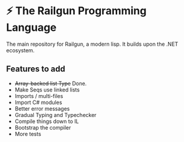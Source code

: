 ﻿# ⚡ The Railgun Programming Language

The main repository for Railgun, a modern lisp. It builds upon the .NET ecosystem.


## Features to add

- ~~Array-backed list Type~~ Done.
- Make Seqs use linked lists
- Imports / multi-files
- Import C# modules
- Better error messages
- Gradual Typing and Typechecker
- Compile things down to IL
- Bootstrap the compiler
- More tests
